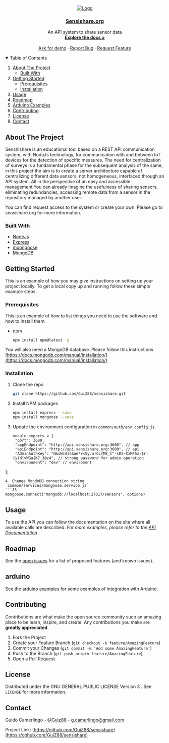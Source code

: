 <!-- PROJECT LOGO -->
<br />
<p align="center">
  <a href="https://sensishare.org/">
    <img src="http://sensishare.org/prj/img/logo_green_mini.png" alt="Logo">
  </a>

  <h3 align="center"><a href="http://sensishare.org/api/">SensIshare.org</a></h3>

  <p align="center">
    An API system to share sensor data
    <br />
    <a href="https://sensishare.org/api/"><strong>Explore the docs »</strong></a>
    <br />
    <br />
    <a href="https://sensishare.org/contact/">Ask for demo</a>
    ·
    <a href="https://github.com/GuiZ88/sensishare/issues">Report Bug</a>
    ·
    <a href="https://github.com/GuiZ88/sensishare/issues">Request Feature</a>
  </p>
</p>



<!-- TABLE OF CONTENTS -->
<details open="open">
  <summary>Table of Contents</summary>
  <ol>
    <li>
      <a href="#about-the-project">About The Project</a>
      <ul>
        <li><a href="#built-with">Built With</a></li>
      </ul>
    </li>
    <li>
      <a href="#getting-started">Getting Started</a>
      <ul>
        <li><a href="#prerequisites">Prerequisites</a></li>
        <li><a href="#installation">Installation</a></li>
      </ul>
    </li>
    <li><a href="#usage">Usage</a></li>
    <li><a href="#roadmap">Roadmap</a></li>
    <li><a href="#arduino">Arduino Examples</a></li>
    <li><a href="#contributing">Contributing</a></li>
    <li><a href="#license">License</a></li>
    <li><a href="#contact">Contact</a></li>
  </ol>
</details>



<!-- ABOUT THE PROJECT -->
## About The Project

SenshIshare is an educational tool based on a REST API communication system, with NodaJs technology, for communication with and between IoT devices for the detection of specific measures. The need for centralization of surveys is a fundamental phase for the subsequent analysis of the same, in this project the aim is to create a server architecture capable of centralizing different data sensors, not homogeneous, interfaced through an API system. All in the perspective of an easy and accessible management.You can already imagine the usefulness of sharing sensors, eliminating redundancies, accessing remote data from a sensor in the repository managed by another user.

You can find request access to the system or create your own. Please go to sensishare.org for more information.

### Built With
* [NodeJs](https://nodejs.org/)
* [Express](https://expressjs.com/)
* [moongoose](https://mongoosejs.com/)
* [MongoDB](https://www.mongodb.com/)

<!-- GETTING STARTED -->
## Getting Started

This is an example of how you may give instructions on setting up your project locally.
To get a local copy up and running follow these simple example steps.

### Prerequisites

This is an example of how to list things you need to use the software and how to install them.
* npm
  ```sh
  npm install npm@latest -g
  ```
You will also need a MongoDB database. Please follow this instructions [https://docs.mongodb.com/manual/installation/](https://docs.mongodb.com/manual/installation/)

### Installation

1. Clone the repo
   ```sh
   git clone https://github.com/GuiZ88/sensishare.git
   ```
2. Install NPM packages
   ```sh
   npm install express --save
   npm install mongoose --save
   ```
3. Update the environment configuration in `common/auth/env.config.js`
   ```JS
   module.exports = {
    "port": 3600,
    "appEndpoint": "http://api.sensishare.org:3600", // app
    "apiEndpoint": "http://api.sensishare.org:3600", // api
    "AdminAuthKey": "N&sWc4]s&ae*r<5y.n!GL{M8_C^-sR2~XzMF5z-$r:{y)d(vWGa{K7_3@z4", // strong password for admin operation
    "environment": "dev" // enviroment
  };
   ```
4. Change MondoDB connection string `common/services/mongoose.service.js`
   ```JS
   mongoose.connect("mongodb://localhost:27017/sensors", options)
   ```



<!-- USAGE EXAMPLES -->
## Usage
To use the API you can follow the documentation on the site where all available calls are described.
_For more examples, please refer to the [API Documentation](http://sensishare.org/api/)_

<!-- ROADMAP -->
## Roadmap

See the [open issues](https://github.com/GuiZ88/sensishare/issues) for a list of proposed features (and known issues).

<!-- ARDUINO -->
## arduino

See the [arduino examples](https://github.com/GuiZ88/sensishare/tree/main/arduino/mkr_1010) for some examples of integration with Arduino.


<!-- CONTRIBUTING -->
## Contributing

Contributions are what make the open source community such an amazing place to be learn, inspire, and create. Any contributions you make are **greatly appreciated**.

1. Fork the Project
2. Create your Feature Branch (`git checkout -b feature/AmazingFeature`)
3. Commit your Changes (`git commit -m 'Add some AmazingFeature'`)
4. Push to the Branch (`git push origin feature/AmazingFeature`)
5. Open a Pull Request


<!-- LICENSE -->
## License

Distributed under the GNU GENERAL PUBLIC LICENSE Version 3 . See `LICENSE` for more information.


<!-- CONTACT -->
## Contact

Guido Camerlingo - [@Guiz88](https://twitter.com/guiz88) - g.camerlingo@gmail.com

Project Link: [https://github.com/GuiZ88/sensishare](https://github.com/GuiZ88/sensishare)

